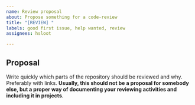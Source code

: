 ```yaml
---
name: Review proposal
about: Propose something for a code-review
title: "[REVIEW] "
labels: good first issue, help wanted, review
assignees: hsloot

---
```


## Proposal

Write quickly which parts of the repository should be reviewed and why. Preferably with links. __Usually, this should not be a proposal for somebody else, but a proper way of documenting your reviewing activities and including it in projects__.
